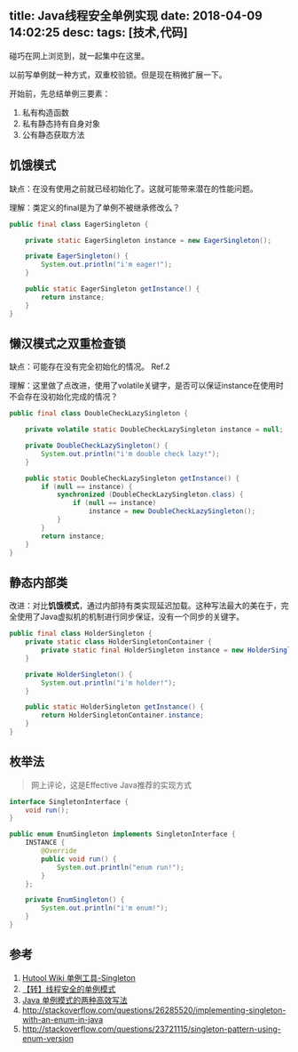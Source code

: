 title: Java线程安全单例实现
date: 2018-04-09 14:02:25
desc: 
tags: [技术,代码] 
---

碰巧在网上浏览到，就一起集中在这里。

以前写单例就一种方式，双重校验锁。但是现在稍微扩展一下。

开始前，先总结单例三要素：
1. 私有构造函数
2. 私有静态持有自身对象
3. 公有静态获取方法

<!-- more -->

## 饥饿模式

缺点：在没有使用之前就已经初始化了。这就可能带来潜在的性能问题。

理解：类定义的final是为了单例不被继承修改么？

``` java
public final class EagerSingleton {

    private static EagerSingleton instance = new EagerSingleton();

    private EagerSingleton() {
        System.out.println("i'm eager!");
    }

    public static EagerSingleton getInstance() {
        return instance;
    }
}
```

## 懒汉模式之双重检查锁

缺点：可能存在没有完全初始化的情况。 Ref.2

理解：这里做了点改进，使用了volatile关键字，是否可以保证instance在使用时不会存在没初始化完成的情况？

``` java
public final class DoubleCheckLazySingleton {

    private volatile static DoubleCheckLazySingleton instance = null;

    private DoubleCheckLazySingleton() {
        System.out.println("i'm double check lazy!");
    }

    public static DoubleCheckLazySingleton getInstance() {
        if (null == instance) {
            synchronized (DoubleCheckLazySingleton.class) {
                if (null == instance)
                    instance = new DoubleCheckLazySingleton();
            }
        }
        return instance;
    }
}
```

## 静态内部类

改进：对比**饥饿模式**，通过内部持有类实现延迟加载。这种写法最大的美在于，完全使用了Java虚拟机的机制进行同步保证，没有一个同步的关键字。

``` java
public final class HolderSingleton {
    private static class HolderSingletonContainer {
        private static final HolderSingleton instance = new HolderSingleton();
    }

    private HolderSingleton() {
        System.out.println("i'm holder!");
    }

    public static HolderSingleton getInstance() {
        return HolderSingletonContainer.instance;
    }
}
```

## 枚举法

> 网上评论，这是Effective Java推荐的实现方式

``` java 
interface SingletonInterface {
    void run();
}

public enum EnumSingleton implements SingletonInterface {
    INSTANCE {
        @Override
        public void run() {
            System.out.println("enum run!");
        }
    };

    private EnumSingleton() {
        System.out.println("i'm enum!");
    }
}
```

## 参考
1. [Hutool Wiki 单例工具-Singleton](http://hutool.mydoc.io/?t=255613)
2. [【转】线程安全的单例模式](https://my.oschina.net/looly/blog/152865)
3. [Java 单例模式的两种高效写法](https://www.jianshu.com/p/4e8ca4e2af6c)
4. http://stackoverflow.com/questions/26285520/implementing-singleton-with-an-enum-in-java
5. http://stackoverflow.com/questions/23721115/singleton-pattern-using-enum-version
